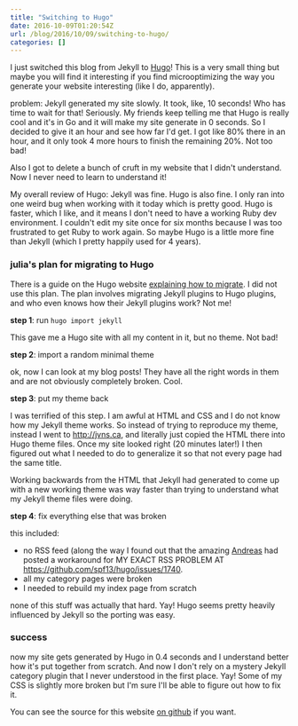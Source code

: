 ```yaml
---
title: "Switching to Hugo"
date: 2016-10-09T01:20:54Z
url: /blog/2016/10/09/switching-to-hugo/
categories: []
---
```


I just switched this blog from Jekyll to [Hugo](https://gohugo.io/)! This is a very small thing but maybe you
will find it interesting if you find microoptimizing the way you generate your website
interesting (like I do, apparently).

problem: Jekyll generated my site slowly. It took, like, 10 seconds! Who has time to wait
for that! Seriously. My friends keep telling me that Hugo is really cool and it's in Go
and it will make my site generate in 0 seconds. So I decided to give it an hour and see
how far I'd get. I got like 80% there in an hour, and it only took 4 more hours to finish
the remaining 20%. Not too bad!

Also I got to delete a bunch of cruft in my website that I didn't understand. Now I never
need to learn to understand it!

My overall review of Hugo: Jekyll was fine. Hugo is also fine. I only ran into one weird
bug when working with it today which is pretty good. Hugo is faster, which I like, and it
means I don't need to have a working Ruby dev environment. I couldn't edit my site once
for six months because I was too frustrated to get Ruby to work again. So maybe Hugo is a
little more fine than Jekyll (which I pretty happily used for 4 years).

### julia's plan for migrating to Hugo

There is a guide on the Hugo website [explaining how to migrate](https://gohugo.io/tutorials/migrate-from-jekyll/). I did not use this plan. The plan involves migrating Jekyll plugins to Hugo plugins, and who even knows how their Jekyll plugins work? Not me!

**step 1**: run `hugo import jekyll`

This gave me a Hugo site with all my content in it, but no theme. Not bad!

**step 2**: import a random minimal theme

ok, now I can look at my blog posts! They have all the right words in them and are not obviously completely broken. Cool.

**step 3**: put my theme back

I was terrified of this step. I am awful at HTML and CSS and I do not know how
my Jekyll theme works. So instead of trying to reproduce my theme, instead I went to
http://jvns.ca, and literally just copied the HTML there into Hugo theme files. Once my
site looked right (20 minutes later!) I then figured out what I needed to do
to generalize it so that not every page had the same title.

Working backwards from the HTML that Jekyll had generated to come up with a new working
theme was way faster than trying to understand what my Jekyll theme files were doing.

**step 4**: fix everything else that was broken

this included:

* no RSS feed (along the way I found out that the amazing
  [Andreas](https://twitter.com/antifuchs) had posted a workaround for MY
  EXACT RSS PROBLEM AT https://github.com/spf13/hugo/issues/1740.
* all my category pages were broken
* I needed to rebuild my index page from scratch

none of this stuff was actually that hard. Yay! Hugo seems pretty heavily influenced by
Jekyll so the porting was easy.

### success

now my site gets generated by Hugo in 0.4 seconds and I understand better how it's put
together from scratch. And now I don't rely on a mystery Jekyll category plugin that I
never understood in the first place. Yay! Some of my CSS is slightly more broken but I'm
sure I'll be able to figure out how to fix it.

You can see the source for this website [on github](https://github.com/jvns/jvns.ca) if
you want.